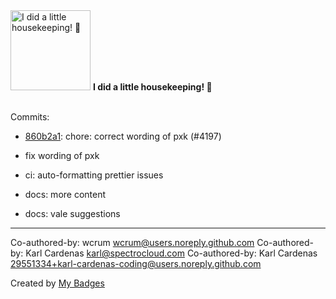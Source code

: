 <img src="https://my-badges.github.io/my-badges/chore-commit.png" alt="I did a little housekeeping! 🧹" title="I did a little housekeeping! 🧹" width="128">
<strong>I did a little housekeeping! 🧹</strong>
<br><br>

Commits:

- <a href="https://github.com/wcrum/librarium/commit/860b2a13bb805816922316d7999ebfd4b791c52d">860b2a1</a>: chore: correct wording of pxk (#4197)

* fix wording of pxk

* ci: auto-formatting prettier issues

* docs: more content

* docs: vale suggestions

---------

Co-authored-by: wcrum <wcrum@users.noreply.github.com>
Co-authored-by: Karl Cardenas <karl@spectrocloud.com>
Co-authored-by: Karl Cardenas <29551334+karl-cardenas-coding@users.noreply.github.com>


Created by <a href="https://github.com/my-badges/my-badges">My Badges</a>